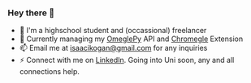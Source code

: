 ### Hey there 👋
- 🌱 I'm a highschool student and (occassional) freelancer
- 🔭 Currently managing my [OmeglePy](https://github.com/isaackogan/OmeglePy) API and [Chromegle](https://github.com/isaackogan/Chromegle) Extension
- 📫 Email me at isaacikogan@gmail.com for any inquiries
- ⚡ Connect with me on [LinkedIn](https://www.linkedin.com/in/davidteather/). Going into Uni soon, any and all connections help.

